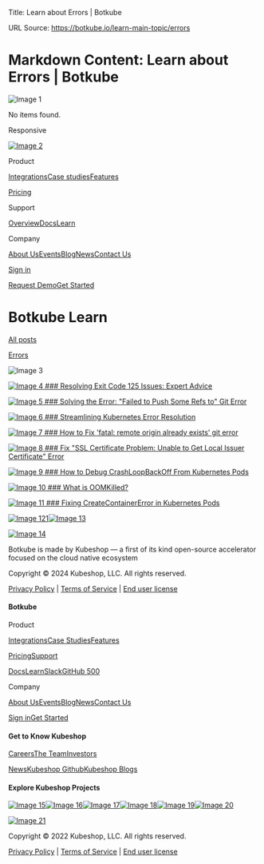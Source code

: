Title: Learn about Errors | Botkube

URL Source: https://botkube.io/learn-main-topic/errors

Markdown Content:
Learn about Errors | Botkube
===============
   

![Image 1](https://cdn.prod.website-files.com/633705de6adaa38599d8e258/63ff9d464cd8d63171586062_close-white.svg)

No items found.

Responsive 

[![Image 2](https://cdn.prod.website-files.com/633705de6adaa38599d8e258/667961c259ac5b072d1c38ee_bk-logo.svg)](https://botkube.io/)

Product

[Integrations](https://botkube.io/integrations)[Case studies](https://botkube.io/case-studies)[Features](https://botkube.io/features)

[Pricing](https://botkube.io/pricing)

Support

[Overview](https://botkube.io/support)[Docs](https://docs.botkube.io/)[Learn](https://botkube.io/learn)

Company

[About Us](https://botkube.io/about)[Events](https://botkube.io/events)[Blog](https://botkube.io/blog)[News](https://botkube.io/news)[Contact Us](https://botkube.io/contact)

[Sign in](https://app.botkube.io/)

[Request Demo](https://botkube.io/demo)[Get Started](https://app.botkube.io/)

Botkube Learn
=============

[All posts](https://botkube.io/learn-main-topic/errors#)

[Errors](https://botkube.io/learn-main-topic/errors)

![Image 3](https://cdn.prod.website-files.com/633705de6adaa38599d8e258/63381f9de68560247917d0c7_botkube-wg-pers-form.png)

[![Image 4](https://cdn.prod.website-files.com/634fabb21508d6c9db9bc46f/65fa0bd7b962c87c8186858b_LEARN_TN_Errors%20(8).png) ### Resolving Exit Code 125 Issues: Expert Advice](https://botkube.io/learn/exit-code-125-issues)

[![Image 5](https://cdn.prod.website-files.com/634fabb21508d6c9db9bc46f/65fa13cb63c948d2829ccdd4_LEARN_TN_Errors%20(7).png) ### Solving the Error: "Failed to Push Some Refs to" Git Error](https://botkube.io/learn/failed-to-push-some-refs-to)

[![Image 6](https://cdn.prod.website-files.com/634fabb21508d6c9db9bc46f/65fa174530cc1633002605be_LEARN_TN_Errors%20(6).png) ### Streamlining Kubernetes Error Resolution](https://botkube.io/learn/kubernetes-errors)

[![Image 7](https://cdn.prod.website-files.com/634fabb21508d6c9db9bc46f/65fa17e2905cd07e276aec67_LEARN_TN_Errors%20(5).png) ### How to Fix 'fatal: remote origin already exists’ git error](https://botkube.io/learn/how-to-fix-fatal-remote-origin-already-exists-git-error)

[![Image 8](https://cdn.prod.website-files.com/634fabb21508d6c9db9bc46f/65fa18185ef2ff8b0ce59fce_LEARN_TN_Errors%20(4).png) ### Fix "SSL Certificate Problem: Unable to Get Local Issuer Certificate" Error](https://botkube.io/learn/fix-the-unable-to-get-local-issuer-certificate-error-in-kubernetes)

[![Image 9](https://cdn.prod.website-files.com/634fabb21508d6c9db9bc46f/65fa18501c166616392bcd72_LEARN_TN_Errors%20(3).png) ### How to Debug CrashLoopBackOff From Kubernetes Pods](https://botkube.io/learn/how-to-debug-crashloopbackoff)

[![Image 10](https://cdn.prod.website-files.com/634fabb21508d6c9db9bc46f/65fa187ca7f5437925b47992_LEARN_TN_Errors%20(2).png) ### What is OOMKilled?](https://botkube.io/learn/what-is-oomkilled)

[![Image 11](https://cdn.prod.website-files.com/634fabb21508d6c9db9bc46f/65fa18ed905cd07e276c19a4_LEARN_TN_Errors%20(1).png) ### Fixing CreateContainerError in Kubernetes Pods](https://botkube.io/learn/createcontainererror)

[![Image 12](https://cdn.prod.website-files.com/633705de6adaa38599d8e258/6593f6180893516ae6ff048a_arrow-left-wh.svg)](https://botkube.io/learn-main-topic/errors#)[1](https://botkube.io/learn-main-topic/errors#)[![Image 13](https://cdn.prod.website-files.com/633705de6adaa38599d8e258/6593f6180893516ae6ff048a_arrow-left-wh.svg)](https://botkube.io/learn-main-topic/errors#)

[![Image 14](https://cdn.prod.website-files.com/633705de6adaa38599d8e258/667961c259ac5b072d1c38ee_bk-logo.svg)](https://botkube.io/learn-main-topic/errors#)

Botkube is made by Kubeshop — a first of its kind open-source accelerator focused on the cloud native ecosystem

[](https://www.youtube.com/playlist?list=PL2Vye-us8_x_5eqYQTBq7ZywupscaW5yA)[](https://github.com/kubeshop/botkube)[](https://twitter.com/botkube_io)[](https://www.linkedin.com/showcase/botkube/)[](https://api.botkube.io/routers/slack/v1/install)

Copyright © 2024 Kubeshop, LLC. All rights reserved.

[Privacy Policy](https://botkube.io/privacy-policy) | [Terms of Service](https://botkube.io/terms-and-conditions) | [End user license](https://kubeshop.io/end-user-license-agreement)

#### Botkube

Product

[Integrations](https://botkube.io/integrations)[Case Studies](https://botkube.io/case-studies)[Features](https://botkube.io/features)

[Pricing](https://botkube.io/pricing)[Support](https://botkube.io/support)

[Docs](https://botkube.io/learn-main-topic/errors#)[Learn](https://botkube.io/learn)[Slack](https://api.botkube.io/routers/slack/v1/install)[GitHub 500](https://github.com/kubeshop/botkube)

Company

[About Us](https://botkube.io/about)[Events](https://botkube.io/events)[Blog](https://botkube.io/blog)[News](https://botkube.io/news)[Contact Us](https://botkube.io/contact)

[Sign in](https://app.botkube.io/)[Get Started](https://app.botkube.io/)

#### Get to Know Kubeshop

[Careers](https://kubeshop.io/careers)[The Team](https://kubeshop.io/team)[Investors](https://kubeshop.io/investors)

[News](https://kubeshop.io/news)[Kubeshop Github](https://github.com/kubeshop)[Kubeshop Blogs](https://kubeshop.io/blog)

#### Explore Kubeshop Projects

[![Image 15](https://cdn.prod.website-files.com/633705de6adaa38599d8e258/63ee6ae9b9e5301c296d1a2f_testkube-small-logo.svg)](https://testkube.io/)[![Image 16](https://cdn.prod.website-files.com/633705de6adaa38599d8e258/63ee6ae8ebd7250c738cd959_botkube-small-logo.svg)](https://botkube.io/)[![Image 17](https://cdn.prod.website-files.com/633705de6adaa38599d8e258/63ee6aea21447463cb5bf2ca_tracetest-small-logo.svg)](https://tracetest.io/)[![Image 18](https://cdn.prod.website-files.com/633705de6adaa38599d8e258/63ee6ae94f457e2d96b7d5db_kubefirst-small-logo.svg)](https://kubefirst.io/)[![Image 19](https://cdn.prod.website-files.com/633705de6adaa38599d8e258/63ee6ae9ebd7258d418cd95a_monokle-small-logo.svg)](https://monokle.io/)[![Image 20](https://cdn.prod.website-files.com/633705de6adaa38599d8e258/63ee6aea279c4a35717825ec_kusk-small-logo.svg)](https://kusk.io/)

[![Image 21](https://cdn.prod.website-files.com/633705de6adaa38599d8e258/633814eec32051e6331c51c1_Logo-Kubeshop.svg)](https://kubeshop.io/)

Copyright © 2022 Kubeshop, LLC. All rights reserved.

[Privacy Policy](https://botkube.io/privacy-policy) | [Terms of Service](https://botkube.io/terms-and-conditions) | [End user license](https://botkube.io/learn-main-topic/errors#)
